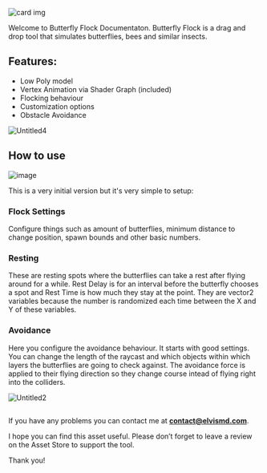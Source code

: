 
![card img](https://user-images.githubusercontent.com/9807602/194735446-fa51e016-430a-435b-ad1f-4b25ee53b991.png)

Welcome to Butterfly Flock Documentaton.
Butterfly Flock is a drag and drop tool that simulates butterflies, bees and similar insects.

## Features:

- Low Poly model
- Vertex Animation via Shader Graph (included)
- Flocking behaviour
- Customization options
- Obstacle Avoidance

![Untitled4](https://user-images.githubusercontent.com/9807602/194735471-8cf65080-f791-492b-b0d4-5ae8c8474fd4.png)

## How to use
![image](https://user-images.githubusercontent.com/9807602/194735504-07911157-a232-4a7c-b46d-46a47fc340e4.png)

This is a very initial version but it's very simple to setup:
### Flock Settings
Configure things such as amount of butterflies, minimum distance to change position, spawn bounds and other basic numbers.

### Resting
These are resting spots where the butterflies can take a rest after flying around for a while. Rest Delay is for an interval before the butterfly chooses a spot and Rest Time is how much they stay at the point. They are vector2 variables because the number is randomized each time between the X and Y of these variables.

### Avoidance
Here you configure the avoidance behaviour. It starts with good settings. You can change the length of the raycast and which objects within which layers the butterflies are going to check against. The avoidance force is applied to their flying direction so they change course intead of flying right into the colliders.

![Untitled2](https://user-images.githubusercontent.com/9807602/194735693-8c7fd7b6-be16-4a0e-a513-03116dc824fa.png)

##

If you have any problems you can contact me at **contact@elvismd.com**.

I hope you can find this asset useful.
Please don’t forget to leave a review on the Asset Store to support the tool.

Thank you!
